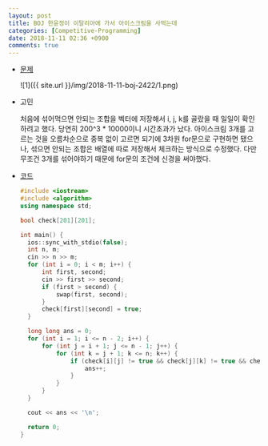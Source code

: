 ```yaml
---
layout: post
title: BOJ 한윤정이 이탈리아에 가서 아이스크림을 사먹는데
categories: [Competitive-Programming]
date: 2018-11-11 02:36 +0900
comments: true
---
```


* [문제](https://www.acmicpc.net/problem/2422)

  ![1]({{ site.url }}/img/2018-11-11-boj-2422/1.png)

* 고민

  처음에 섞어먹으면 안되는 조합을 벡터에 저장해서 i, j, k를 골랐을 때 일일이 확인하려고 했다. 당연히 200^3 * 10000이니 시간초과가 났다. 아이스크림 3개를 고르는 것을 오름차순으로 중복 없이 고르면 되기에 3차원 for문으로 구현하면 됐으나, 섞으면 안되는 조합은 배열에 따로 저장해서 체크하는 방식으로 수정했다. 다만 무조건 3개를 섞어야하기 때문에 for문의 조건에 신경을 써야했다.

* [코드](https://github.com/Luvery93/Competitive-Programming/blob/master/BOJ/2422.cpp)

  ```c++
  #include <iostream>
  #include <algorithm>
  using namespace std;
  
  bool check[201][201];
  
  int main() {
  	ios::sync_with_stdio(false);
  	int n, m;
  	cin >> n >> m;
  	for (int i = 0; i < m; i++) {
  		int first, second;
  		cin >> first >> second;
  		if (first > second) {
  			swap(first, second);
  		}
  		check[first][second] = true;
  	}
  
  	long long ans = 0;
  	for (int i = 1; i <= n - 2; i++) {
  		for (int j = i + 1; j <= n - 1; j++) {
  			for (int k = j + 1; k <= n; k++) {
  				if (check[i][j] != true && check[j][k] != true && check[i][k] != true) {
  					ans++;
  				}
  			}
  		}
  	}
  
  	cout << ans << '\n';
  
  	return 0;
  }
  ```